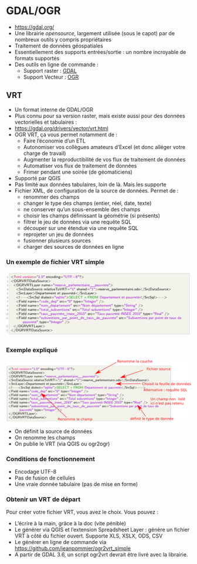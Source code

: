 # GDAL/OGR

- https://gdal.org/
- Une librairie *opensource*, largement utilisée (sous le capot) par de nombreux outils y compris propriétaires
- Traitement de données géospatiales
- Essentiellement des supports entrées/sortie : un nombre incroyable de formats supportés
- Des outils en ligne de commande :
  - Support raster : [GDAL](https://gdal.org/programs/index.html#raster-programs)
  - Support Vecteur : [OGR](https://gdal.org/programs/index.html#vector-programs)

## VRT

- Un format interne de GDAL/OGR
- Plus connu pour sa version raster, mais existe aussi pour des données vectorielles et tabulaires : 
- https://gdal.org/drivers/vector/vrt.html
- OGR VRT, ça vous permet notamment de :
  - Faire l’économie d’un ETL
  - Autonomiser vos collègues amateurs d’Excel (et donc alléger votre charge de travail)
  - Augmenter la reproductibilité de vos flux de traitement de données
  - Automatiser vos flux de traitement de données
  - Frimer pendant une soirée (de géomaticiens)
- Supporté par QGIS
- Pas limité aux données tabulaires, loin de là. Mais les supporte
- Fichier XML, de configuration de la source de données. Permet de :
  - renommer des champs
  - changer le type des champs (entier, réel, date, texte)
  - ne conserver qu’un sous-ensemble des champs
  - choisir les champs définissant la géométrie (si présents)
  - filtrer le jeu de données via une requête SQL
  - découper sur une étendue via une requête SQL
  - reprojeter un jeu de données
  - fusionner plusieurs sources
  - charger des sources de données en ligne

### Un exemple de fichier VRT simple

![](imgs/screenshot1.png "vrt simple")

### Exemple expliqué

![](imgs/screenshot2.png "vrt simple expliqué")

- On définit la source de données
- On renomme les champs
- On publie le VRT (via QGIS ou ogr2ogr)

### Conditions de fonctionnement
- Encodage UTF-8
- Pas de fusion de cellules
- Une vraie donnée tabulaire (pas de mise en forme)

### Obtenir un VRT de départ
Pour créer votre fichier VRT, vous avez le choix. Vous pouvez :
- L’écrire à la main, grâce à la doc (vite pénible)
- Le générer via QGIS et l’extension Spreadsheet Layer : génère un fichier VRT à côté du fichier ouvert. Supporte XLS, XSLX, ODS, CSV
- Le générer en ligne de commande via https://github.com/jeanpommier/ogr2vrt_simple
- A partir de GDAL 3.6, un script ogr2vrt devrait être livré avec la librairie.